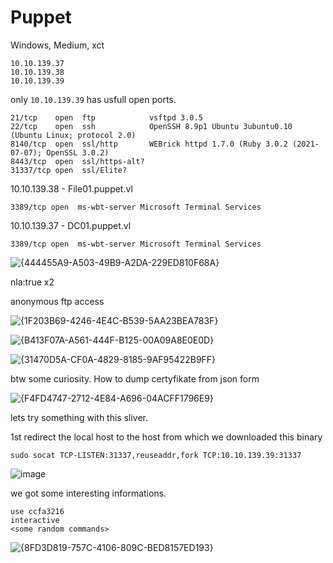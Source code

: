 # Puppet
Windows, Medium, xct

```
10.10.139.37
10.10.139.38
10.10.139.39
```

only `10.10.139.39` has usfull open ports. 
```
21/tcp    open  ftp            vsftpd 3.0.5
22/tcp    open  ssh            OpenSSH 8.9p1 Ubuntu 3ubuntu0.10 (Ubuntu Linux; protocol 2.0)
8140/tcp  open  ssl/http       WEBrick httpd 1.7.0 (Ruby 3.0.2 (2021-07-07); OpenSSL 3.0.2)
8443/tcp  open  ssl/https-alt?
31337/tcp open  ssl/Elite?
```

10.10.139.38 - File01.puppet.vl
```
3389/tcp open  ms-wbt-server Microsoft Terminal Services
```

10.10.139.37 - DC01.puppet.vl
```
3389/tcp open  ms-wbt-server Microsoft Terminal Services
```

![{444455A9-A503-49B9-A2DA-229ED810F68A}](https://github.com/user-attachments/assets/f7b81256-537c-49b7-b8a2-126647f1de10)

nla:true x2

anonymous ftp access

![{1F203B69-4246-4E4C-B539-5AA23BEA783F}](https://github.com/user-attachments/assets/6798f4b8-d59b-4f92-8528-5ca6a448bca0)

![{B413F07A-A561-444F-B125-00A09A8E0E0D}](https://github.com/user-attachments/assets/332652e6-1f5a-4d1f-9e0b-f6249514bd3c)

![{31470D5A-CF0A-4829-8185-9AF95422B9FF}](https://github.com/user-attachments/assets/23c11a9c-a737-4f99-8d67-5e8510bc6839)

btw some curiosity. How to dump certyfikate from json form

![{F4FD4747-2712-4E84-A696-04ACFF1796E9}](https://github.com/user-attachments/assets/767b351f-0e54-4a1b-ad83-126ed53df366)

lets try something with this sliver.

1st redirect the local host to the host from which we downloaded this binary
```
sudo socat TCP-LISTEN:31337,reuseaddr,fork TCP:10.10.139.39:31337
```

![image](https://github.com/user-attachments/assets/368dc10b-0dce-416c-bb73-07f66a9f0bfd)

we got some interesting informations.
```
use ccfa3216
interactive
<some random commands>
```

![{8FD3D819-757C-4106-809C-BED8157ED193}](https://github.com/user-attachments/assets/53946193-e8ec-4b48-99f5-94d5888073e3)







